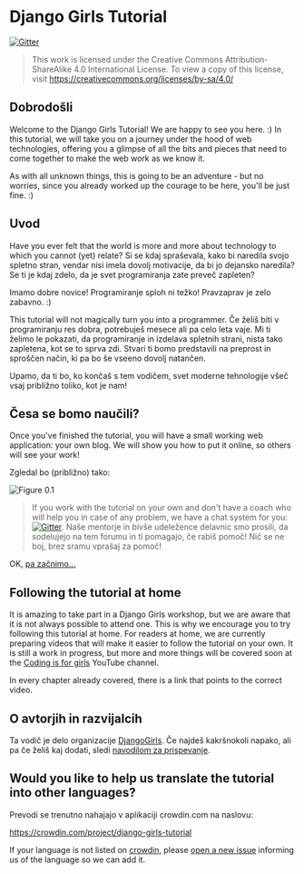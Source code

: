 # Django Girls Tutorial

[![Gitter](https://badges.gitter.im/DjangoGirls/tutorial.svg)](https://gitter.im/DjangoGirls/tutorial)

> This work is licensed under the Creative Commons Attribution-ShareAlike 4.0 International License. To view a copy of this license, visit https://creativecommons.org/licenses/by-sa/4.0/

## Dobrodošli

Welcome to the Django Girls Tutorial! We are happy to see you here. :) In this tutorial, we will take you on a journey under the hood of web technologies, offering you a glimpse of all the bits and pieces that need to come together to make the web work as we know it.

As with all unknown things, this is going to be an adventure - but no worries, since you already worked up the courage to be here, you'll be just fine. :)

## Uvod

Have you ever felt that the world is more and more about technology to which you cannot (yet) relate? Si se kdaj spraševala, kako bi naredila svojo spletno stran, vendar nisi imela dovolj motivacije, da bi jo dejansko naredila? Se ti je kdaj zdelo, da je svet programiranja zate preveč zapleten?

Imamo dobre novice! Programiranje sploh ni težko! Pravzaprav je zelo zabavno. :)

This tutorial will not magically turn you into a programmer. Če želiš biti v programiranju res dobra, potrebuješ mesece ali pa celo leta vaje. Mi ti želimo le pokazati, da programiranje in izdelava spletnih strani, nista tako zapletena, kot se to sprva zdi. Stvari ti bomo predstavili na preprost in sproščen način, ki pa bo še vseeno dovolj natančen.

Upamo, da ti bo, ko končaš s tem vodičem, svet moderne tehnologije všeč vsaj približno toliko, kot je nam!

## Česa se bomo naučili?

Once you've finished the tutorial, you will have a small working web application: your own blog. We will show you how to put it online, so others will see your work!

Zgledal bo (približno) tako:

![Figure 0.1](images/application.png)

> If you work with the tutorial on your own and don't have a coach who will help you in case of any problem, we have a chat system for you: [![Gitter](https://badges.gitter.im/DjangoGirls/tutorial.svg)](https://gitter.im/DjangoGirls/tutorial). Naše mentorje in bivše udeležence delavnic smo prosili, da sodelujejo na tem forumu in ti pomagajo, če rabiš pomoč! Nič se ne boj, brez sramu vprašaj za pomoč!

OK, [pa začnimo...](./how_the_internet_works/README.md)

## Following the tutorial at home

It is amazing to take part in a Django Girls workshop, but we are aware that it is not always possible to attend one. This is why we encourage you to try following this tutorial at home. For readers at home, we are currently preparing videos that will make it easier to follow the tutorial on your own. It is still a work in progress, but more and more things will be covered soon at the [Coding is for girls](https://www.youtube.com/channel/UC0hNd2uW8jTR5K3KBzRuG2A/feed) YouTube channel.

In every chapter already covered, there is a link that points to the correct video.

## O avtorjih in razvijalcih

Ta vodič je delo organizacije [DjangoGirls](https://djangogirls.org/). Če najdeš kakršnokoli napako, ali pa če želiš kaj dodati, sledi [navodilom za prispevanje](https://github.com/DjangoGirls/tutorial/blob/master/README.md).

## Would you like to help us translate the tutorial into other languages?

Prevodi se trenutno nahajajo v aplikaciji crowdin.com na naslovu:

https://crowdin.com/project/django-girls-tutorial

If your language is not listed on [crowdin](https://crowdin.com/), please [open a new issue](https://github.com/DjangoGirls/tutorial/issues/new) informing us of the language so we can add it.
